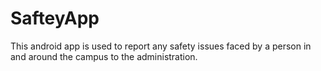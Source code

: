 # SafteyApp
This android app is used to report any safety issues faced by a person in and around the campus to the administration.
